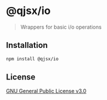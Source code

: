 # @qjsx/io

> Wrappers for basic i/o operations

## Installation

```bash
npm install @qjsx/io
```

## License

[GNU General Public License v3.0](https://www.gnu.org/licenses/gpl-3.0.html)

